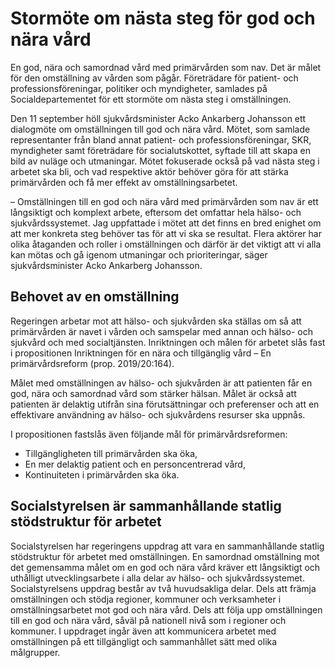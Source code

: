# Stormöte om nästa steg för god och nära vård

En god, nära och samordnad vård med primärvården som nav. Det är målet för den omställning av vården som pågår. Företrädare för patient- och professionsföreningar, politiker och myndigheter, samlades på Socialdepartementet för ett stormöte om nästa steg i omställningen.

Den 11 september höll sjukvårdsminister Acko Ankarberg Johansson ett dialogmöte om omställningen till god och nära vård. Mötet, som samlade representanter från bland annat patient- och professionsföreningar, SKR, myndigheter samt företrädare för socialutskottet, syftade till att skapa en bild av nuläge och utmaningar. Mötet fokuserade också på vad nästa steg i arbetet ska bli, och vad respektive aktör behöver göra för att stärka primärvården och få mer effekt av omställningsarbetet.

– Omställningen till en god och nära vård med primärvården som nav är ett långsiktigt och komplext arbete, eftersom det omfattar hela hälso- och sjukvårdssystemet. Jag uppfattade i mötet att det finns en bred enighet om att mer konkreta steg behöver tas för att vi ska se resultat. Flera aktörer har olika åtaganden och roller i omställningen och därför är det viktigt att vi alla kan mötas och gå igenom utmaningar och prioriteringar, säger sjukvårdsminister Acko Ankarberg Johansson.

## Behovet av en omställning

Regeringen arbetar mot att hälso- och sjukvården ska ställas om så att primärvården är navet i vården och samspelar med annan och hälso- och sjukvård och med socialtjänsten. Inriktningen och målen för arbetet slås fast i propositionen Inriktningen för en nära och tillgänglig vård – En primärvårdsreform (prop. 2019/20:164).

Målet med omställningen av hälso- och sjukvården är att patienten får en god, nära och samordnad vård som stärker hälsan. Målet är också att patienten är delaktig utifrån sina förutsättningar och preferenser och att en effektivare användning av hälso- och sjukvårdens resurser ska uppnås.

I propositionen fastslås även följande mål för primärvårdsreformen:

* Tillgängligheten till primärvården ska öka,
* En mer delaktig patient och en personcentrerad vård,
* Kontinuiteten i primärvården ska öka.

## Socialstyrelsen är sammanhållande statlig stödstruktur för arbetet

Socialstyrelsen har regeringens uppdrag att vara en sammanhållande statlig stödstruktur för arbetet med omställningen. En samordnad omställning mot det gemensamma målet om en god och nära vård kräver ett långsiktigt och uthålligt utvecklingsarbete i alla delar av hälso- och sjukvårdssystemet. Socialstyrelsens uppdrag består av två huvudsakliga delar. Dels att främja omställningen och stödja regioner, kommuner och verksamheter i omställningsarbetet mot god och nära vård. Dels att följa upp omställningen till en god och nära vård, såväl på nationell nivå som i regioner och kommuner. I uppdraget ingår även att kommunicera arbetet med omställningen på ett tillgängligt och sammanhållet sätt med olika målgrupper.
